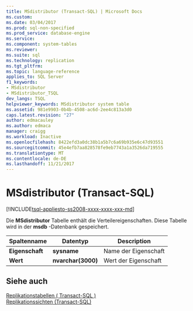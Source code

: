 ```yaml
---
title: MSdistributor (Transact-SQL) | Microsoft Docs
ms.custom: 
ms.date: 03/04/2017
ms.prod: sql-non-specified
ms.prod_service: database-engine
ms.service: 
ms.component: system-tables
ms.reviewer: 
ms.suite: sql
ms.technology: replication
ms.tgt_pltfrm: 
ms.topic: language-reference
applies_to: SQL Server
f1_keywords:
- MSdistributor
- MSdistributor_TSQL
dev_langs: TSQL
helpviewer_keywords: MSdistributor system table
ms.assetid: 981e9903-0b4b-4508-ac6d-2ee4c813a3d0
caps.latest.revision: "27"
author: edmacauley
ms.author: edmaca
manager: craigg
ms.workload: Inactive
ms.openlocfilehash: 8422efd3a0dc38b1a5b7c6a69b935e6c47d93551
ms.sourcegitcommit: 45e4efb7aa828578fe9eb7743a1a3526da719555
ms.translationtype: MT
ms.contentlocale: de-DE
ms.lasthandoff: 11/21/2017
---
```

# <a name="msdistributor-transact-sql"></a>MSdistributor (Transact-SQL)
[!INCLUDE[tsql-appliesto-ss2008-xxxx-xxxx-xxx-md](../../includes/tsql-appliesto-ss2008-xxxx-xxxx-xxx-md.md)]

  Die **MSdistributor** Tabelle enthält die Verteilereigenschaften. Diese Tabelle wird in der **msdb** -Datenbank gespeichert.  
  
|Spaltenname|Datentyp|Description|  
|-----------------|---------------|-----------------|  
|**Eigenschaft**|**sysname**|Name der Eigenschaft|  
|**Wert**|**nvarchar(3000)**|Wert der Eigenschaft|  
  
## <a name="see-also"></a>Siehe auch  
 [Replikationstabellen &#40; Transact-SQL &#41;](../../relational-databases/system-tables/replication-tables-transact-sql.md)   
 [Replikationssichten &#40;Transact-SQL&#41;](../../relational-databases/system-views/replication-views-transact-sql.md)  
  
  
